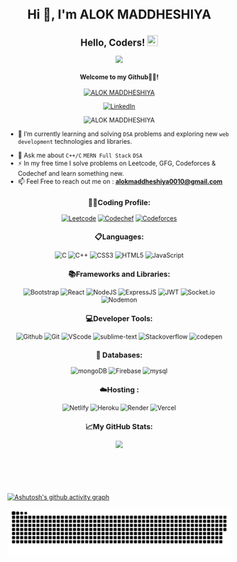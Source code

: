 <h1 align="center">Hi 👋, I'm ALOK MADDHESHIYA</h1>
<h2 align="center">Hello, Coders! <img src="https://github-production-user-asset-6210df.s3.amazonaws.com/24524555/238178097-766d336d-b87d-44ba-807c-c51de2bc6b4d.gif" width="24px" height="24px"></h2>
<div align="center">
  <img src="https://camo.githubusercontent.com/62da68eb62b1e5f175f7d1f0191dd89a653d7908feb22d37d4a0ab07365d6791/68747470733a2f2f6d656469612e67697068792e636f6d2f6d656469612f4d3967624264396e6244724f5475314d71782f67697068792e676966" width="100"/>
</div>
<h4 align="center">Welcome to my Github👨‍💻! </h4>

<p align="center">
  <a href="https://twitter.com/AlokMad67672085" target="blank"><img src="https://img.shields.io/twitter/follow/AlokMad67672085?logo=twitter&style=for-the-badge" alt="ALOK MADDHESHIYA" /></a>
</p>
<p align="center">
  <a href="https://www.linkedin.com/in/alok-maddheshiya-19932a1ba/" target="blank"><img src="https://img.shields.io/badge/LinkedIn-%230077B5.svg?logo=linkedin&amp;logoColor=white&style=for-the-badge" alt="LinkedIn"></a> 
</p>

<p align="center"> 
  <img src="https://komarev.com/ghpvc/?username=alok8756&label=Profile%20views&color=0e75b6&style=for-the-badge" alt="ALOK MADDHESHIYA" /> 
</p>


- 🌱 I’m currently learning and solving `DSA` problems and exploring new `web development` technologies and libraries.
<!-- - 👨‍💻 Checkout my [Personal Portfolio](https://ritikkumar-portfolio.vercel.app/) -->
- 💬 Ask me about `C++/C` `MERN Full Stack` `DSA`
- ⚡ In my free time I solve problems on Leetcode, GFG, Codeforces & Codechef and learn something new.
- 📫 Feel Free to reach out me on : **alokmaddheshiya0010@gmail.com**

<h3 align="center">👨‍💻Coding Profile:</h3>
<p align="center">
<a href="https://leetcode.com/alokmaddheshiya0010/" target="blank"><img src="https://img.shields.io/badge/LeetCode-000000?style=for-the-badge&logo=LeetCode&logoColor=#d16c06" alt="Leetcode"></a>
<a href="https://www.codechef.com/users/alok_0010" target="blank"><img src="https://img.shields.io/badge/CodeChef-%23964B00.svg?style=for-the-badge&logo=CodeChef&logoColor=white" alt="Codechef"></a>
<a href="https://codeforces.com/profile/alok_8756" target="blank"><img src="https://img.shields.io/badge/Codeforces-%2339457E.svg?logo=codeforces&amp;logoColor=white&style=for-the-badge" alt="Codeforces"></a>

</p>

<h3 align="center">📋Languages:</h3>
<p align="center"><img src="https://img.shields.io/badge/c-%2300599C.svg?style=for-the-badge&amp;logo=c&amp;logoColor=white" alt="C"> <img src="https://img.shields.io/badge/c++-%2300599C.svg?style=for-the-badge&amp;logo=c%2B%2B&amp;logoColor=white" alt="C++"> <img src="https://img.shields.io/badge/css3-%231572B6.svg?style=for-the-badge&amp;logo=css3&amp;logoColor=white" alt="CSS3"> <img src="https://img.shields.io/badge/html5-%23E34F26.svg?style=for-the-badge&amp;logo=html5&amp;logoColor=white" alt="HTML5">  <img src="https://img.shields.io/badge/javascript-%23323330.svg?style=for-the-badge&amp;logo=javascript&amp;logoColor=%23F7DF1E" alt="JavaScript">         </p>

<h3 align="center">📚Frameworks and Libraries:</h3>
<p align="center">
  <img src="https://img.shields.io/badge/bootstrap-%238511FA.svg?style=for-the-badge&logo=bootstrap&logoColor=white" alt="Bootstrap">
  <img src="https://img.shields.io/badge/react-%2320232a.svg?style=for-the-badge&amp;logo=react&amp;logoColor=%2361DAFB" alt="React"> <img src="https://img.shields.io/badge/node.js-6DA55F?style=for-the-badge&amp;logo=node.js&amp;logoColor=white" alt="NodeJS"> <img src="https://img.shields.io/badge/express.js-%23404d59.svg?style=for-the-badge&logo=express&logoColor=%2361DAFB" alt="ExpressJS"> <img src="https://img.shields.io/badge/JWT-black?style=for-the-badge&logo=JSON%20web%20tokens" alt="JWT"> <img src="https://img.shields.io/badge/Socket.io-black?style=for-the-badge&logo=socket.io&badgeColor=010101" alt="Socket.io"> <img src="https://img.shields.io/badge/NODEMON-%23323330.svg?style=for-the-badge&logo=nodemon&logoColor=%BBDEAD" alt="Nodemon">
</p>  

<h3 align="center">💻Developer Tools:</h3>
<p align="center">
  <img src="https://img.shields.io/badge/github-%2320232a.svg?style=for-the-badge&amp;logo=github&amp;logoColor=white" alt="Github"> <img src="https://img.shields.io/badge/git-%23E34F26.svg?style=for-the-badge&amp;logo=git&amp;logoColor=white" alt="Git"> <img src="https://img.shields.io/badge/Visual%20Studio%20Code-0078d7.svg?style=for-the-badge&logo=visual-studio-code&logoColor=white" alt="VScode"> <img src="https://img.shields.io/badge/sublime_text-%23575757.svg?style=for-the-badge&logo=sublime-text&logoColor=important" alt="sublime-text"> <img src="https://img.shields.io/badge/-Stackoverflow-FE7A16?style=for-the-badge&logo=stack-overflow&logoColor=white" alt="Stackoverflow"> <img src="https://img.shields.io/badge/Codepen-000000?style=for-the-badge&logo=codepen&logoColor=white" alt="codepen">
</p>

<h3 align="center">💾 Databases: </h3>
<p align="center">
  <img src="https://img.shields.io/badge/MongoDB-4EA94B?style=for-the-badge&amp;logo=mongoDB&amp;logoColor=white" alt="mongoDB">
<img src="https://img.shields.io/badge/Firebase-039BE5?style=for-the-badge&amp;logo=Firebase&amp;logoColor=white" alt="Firebase">
  <img src="https://img.shields.io/badge/mysql-%2300f.svg?style=for-the-badge&logo=mysql&logoColor=white" alt="mysql">
</p>  

<h3 align="center">☁️Hosting :</h3>
<p align="center">
  <img src="https://img.shields.io/badge/netlify-%23000000.svg?style=for-the-badge&amp;logo=netlify&amp;logoColor=#00C7B7" alt="Netlify"> <img src="https://img.shields.io/badge/heroku-%23430098.svg?style=for-the-badge&amp;logo=heroku&amp;logoColor=white" alt="Heroku"> <img src="https://img.shields.io/badge/Render-%46E3B7.svg?style=for-the-badge&logo=render&logoColor=white" alt="Render"> <img src="https://img.shields.io/badge/vercel-%23000000.svg?style=for-the-badge&logo=vercel&logoColor=white" alt="Vercel">
</p>  

<h3 align="center">📈My GitHub Stats:</h3>

<p align="center">
  <picture>
    <div align="center">
        <img src="https://github-readme-stats.vercel.app/api?username=being-nitin&show_icons=true&theme=cobalt"></img>
     </div>
<!-- <img src="https://github-readme-stats.vercel.app/api?username=alok8756&show_icons=true" /> -->
</picture> <br><br>
<div align="center">
    <img  src="https://github-readme-streak-stats.herokuapp.com/?user=alok8756&amp;theme=dark&amp;hide_border=false" alt=""><br><br>
    <img align="center" src="https://github-readme-stats.vercel.app/api/top-langs/?username=alok8756&amp;theme=dark&amp;hide_border=false&amp;include_all_commits=false&amp;count_private=false&amp;layout=compact" alt="">
</div>

</p>

[![Ashutosh's github activity graph](https://github-readme-activity-graph.vercel.app/graph?username=alok8756&bg_color=ffcfe9&color=9e4c98&line=9e4c98&point=403d3d&area=true&hide_border=true)](https://github.com/ashutosh00710/github-readme-activity-graph)


<div align="center">
    <img src="https://github.com/kothariji/kothariji/blob/master/github-user-contribution.svg"></img>
    </div>
